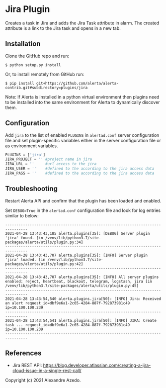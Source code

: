 Jira Plugin 
===========

Creates a task in Jira and adds the Jira Task attribute in alarm. The created attribute is a link to the Jira task and opens in a new tab.


Installation
------------

Clone the GitHub repo and run:

    $ python setup.py install

Or, to install remotely from GitHub run:

    $ pip install git+https://github.com/alerta/alerta-contrib.git#subdirectory=plugins/jira

Note: If Alerta is installed in a python virtual environment then plugins
need to be installed into the same environment for Alerta to dynamically
discover them.

Configuration
-------------

Add `jira` to the list of enabled `PLUGINS` in `alertad.conf` server
configuration file and set plugin-specific variables either in the
server configuration file or as environment variables.

```python
PLUGINS = ['jira']
JIRA_PROJECT = '' #project name in jira
JIRA_URL = ''     #url access to the jira 
JIRA_USER = ''    #defined to the according to the jira access data
JIRA_PASS = ''    #defined to the according to the jira access data
```

Troubleshooting
---------------

Restart Alerta API and confirm that the plugin has been loaded and enabled.

Set `DEBUG=True` in the `alertad.conf` configuration file and look for log
entries similar to below:

```
--------------------------------------------------------------------------------
2021-04-28 13:43:43,185 alerta.plugins[35]: [DEBUG] Server plugin 'jira' found. [in /venv/lib/python3.7/site-packages/alerta/utils/plugin.py:34]
--------------------------------------------------------------------------------
2021-04-28 13:43:43,707 alerta.plugins[35]: [INFO] Server plugin 'jira' loaded. [in /venv/lib/python3.7/site-packages/alerta/utils/plugin.py:42]
--------------------------------------------------------------------------------
2021-04-28 13:43:43,707 alerta.plugins[35]: [INFO] All server plugins enabled: reject, heartbeat, blackout, telegram, logstash, jira [in /venv/lib/python3.7/site-packages/alerta/utils/plugin.py:45]
--------------------------------------------------------------------------------
2021-04-28 13:43:54,540 alerta.plugins.jira[50]: [INFO] Jira: Received an alert request_id=dbf9e6a1-2c65-4284-887f-792873981c49 ip=10.100.100.239
--------------------------------------------------------------------------------
2021-04-28 13:43:54,541 alerta.plugins.jira[50]: [INFO] JIRA: Create task ... request_id=dbf9e6a1-2c65-4284-887f-792873981c49 ip=10.100.100.239
--------------------------------------------------------------------------------

```

References
----------

  * Jira REST API: https://blog.developer.atlassian.com/creating-a-jira-cloud-issue-in-a-single-rest-call/



Copyright (c) 2021 Alexandre Azedo.
